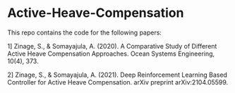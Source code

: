 # Active-Heave-Compensation
This repo contains the code for the following papers:

1] Zinage, S., & Somayajula, A. (2020). A Comparative Study of Different Active Heave Compensation Approaches. Ocean Systems Engineering, 10(4), 373.

2] Zinage, S., & Somayajula, A. (2021). Deep Reinforcement Learning Based Controller for Active Heave Compensation. arXiv preprint arXiv:2104.05599.
